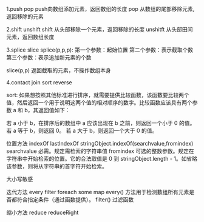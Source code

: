 1.push pop
push向数组添加元素，返回数组的长度
pop 从数组的尾部移除元素,返回移除的元素

2.shift unshift
shift 从头部移除一个元素，返回移除的长度
unshitft 从头部田间元素，返回数组长度


3.splice slice
splice(p,p,p):
第一个参数：起始位置
第二个参数：表示截取个数
第三个参数：表示追加新元素的个数

slice(p,p)
返回截取的元素，不操作数组本身

4.contact join sort reverse


sort:
如果想按照其他标准进行排序，就需要提供比较函数，该函数要比较两个值，然后返回一个用于说明这两个值的相对顺序的数字。比较函数应该具有两个参数 a 和 b，其返回值如下：

若 a 小于 b，在排序后的数组中 a 应该出现在 b 之前，则返回一个小于 0 的值。
若 a 等于 b，则返回 0。
若 a 大于 b，则返回一个大于 0 的值。

位置方法 indexOf lastIndexOf
stringObject.indexOf(searchvalue,fromindex)
searchvalue	必需。规定需检索的字符串值
fromindex	可选的整数参数。规定在字符串中开始检索的位置。它的合法取值是 0 到 stringObject.length - 1。如省略该参数，则将从字符串的首字符开始检索。

大小写敏感

迭代方法 every filter foreach some map
every() 方法用于检测数组所有元素是否都符合指定条件（通过函数提供）。
filter() 过滤函数


缩小方法 reduce reduceRight